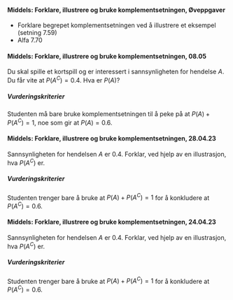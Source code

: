 #### Middels: Forklare, illustrere og bruke komplementsetningen,  Øveppgaver

- Forklare begrepet komplementsetningen ved å illustrere et eksempel
    (setning 7.59)
- Alfa 7.70

#### Middels: Forklare, illustrere og bruke komplementsetningen,  08.05

Du skal spille et kortspill og er interessert i sannsynligheten for hendelse $A$. Du får vite at $P(A^C) = 0.4$. Hva er $P(A)$?

##### Vurderingskriterier

Studenten må bare bruke komplementsetningen til å peke på at $P(A) + P(A^C) = 1$, noe som gir at $P(A) = 0.6$.

#### Middels: Forklare, illustrere og bruke komplementsetningen,  28.04.23

Sannsynligheten for hendelsen $A$ er $0.4$. Forklar, ved hjelp av en illustrasjon, hva $P(A^C)$ er.

##### Vurderingskriterier

Studenten trenger bare å bruke at $P(A) + P(A^C) = 1$ for å konkludere at $P(A^C) = 0.6$.


#### Middels: Forklare, illustrere og bruke komplementsetningen,  24.04.23

Sannsynligheten for hendelsen $A$ er $0.4$. Forklar, ved hjelp av en illustrasjon, hva $P(A^C)$ er.

##### Vurderingskriterier

Studenten trenger bare å bruke at $P(A) + P(A^C) = 1$ for å konkludere at $P(A^C) = 0.6$.

